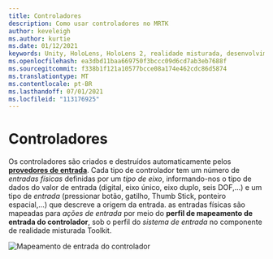 ```yaml
---
title: Controladores
description: Como usar controladores no MRTK
author: keveleigh
ms.author: kurtie
ms.date: 01/12/2021
keywords: Unity, HoloLens, HoloLens 2, realidade misturada, desenvolvimento, MRTK, controladores,
ms.openlocfilehash: ea3dbd11baa669750f3bccc09d6cd7ab3eb7688f
ms.sourcegitcommit: f338b1f121a10577bcce08a174e462cdc86d5874
ms.translationtype: MT
ms.contentlocale: pt-BR
ms.lasthandoff: 07/01/2021
ms.locfileid: "113176925"
---
```

# <a name="controllers"></a>Controladores

Os controladores são criados e destruídos automaticamente pelos [**provedores de entrada**](input-providers.md). Cada tipo de controlador tem um número de *entradas físicas* definidas por um *tipo de eixo*, informando-nos o tipo de dados do valor de entrada (digital, eixo único, eixo duplo, seis DOF,...) e um tipo de *entrada* (pressionar botão, gatilho, Thumb Stick, ponteiro espacial,...) que descreve a origem da entrada. as entradas físicas são mapeadas para *ações de entrada* por meio do **perfil de mapeamento de entrada do controlador**, sob o perfil do *sistema de entrada* no componente de realidade misturada Toolkit.

![Mapeamento de entrada do controlador](../images/input/ControllerInputMapping.png)
